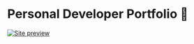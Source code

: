 # Personal Developer Portfolio 🚀

[![Site preview](/public/)](https://portfolio-vara-prasad.vercel.app/)